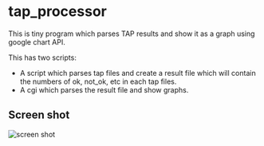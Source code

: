 tap_processor
=============
This is tiny program which parses TAP results and show it as a graph
using google chart API.

This has two scripts: 
- A script which parses tap files and create a result file which will contain
  the numbers of ok, not_ok, etc in each tap files.
- A cgi which parses the result file and show graphs.

Screen shot
-------------
![screen shot](https://raw.github.com/shoutm/tap_processor/master/img/graph_screen_1.png "Screen shot")
